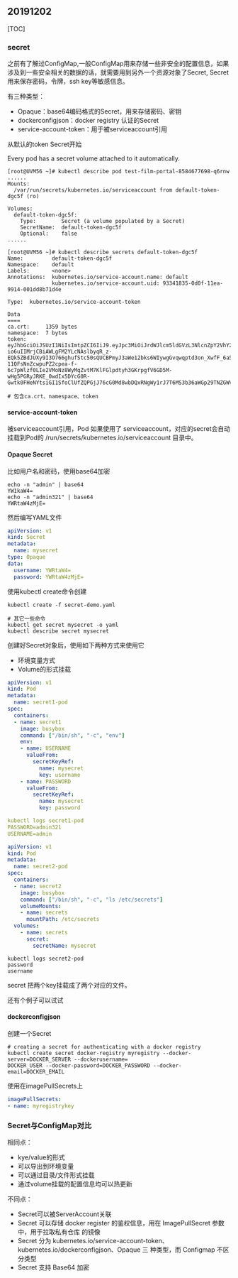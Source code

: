 ## 20191202

[TOC]

### secret

之前有了解过ConfigMap,一般ConfigMap用来存储一些非安全的配置信息，如果涉及到一些安全相关的数据的话，就需要用到另外一个资源对象了Secret, Secret用来保存密码，令牌，ssh key等敏感信息。

有三种类型：

* Opaque：base64编码格式的Secret，用来存储密码、密钥
* dockerconfigjson：docker registry 认证的Secret
* service-account-token：用于被serviceaccount引用



从默认的token Secret开始

Every pod has a secret volume attached to it automatically.

```shell
[root@UVM56 ~]# kubectl describe pod test-film-portal-8584677698-q6rnw
......
Mounts:
  /var/run/secrets/kubernetes.io/serviceaccount from default-token-dgc5f (ro)

Volumes:
  default-token-dgc5f:
    Type:        Secret (a volume populated by a Secret)
    SecretName:  default-token-dgc5f
    Optional:    false
......

[root@UVM56 ~]# kubectl describe secrets default-token-dgc5f 
Name:         default-token-dgc5f
Namespace:    default
Labels:       <none>
Annotations:  kubernetes.io/service-account.name: default
              kubernetes.io/service-account.uid: 93341835-0d0f-11ea-9914-001dd8b71d4e

Type:  kubernetes.io/service-account-token

Data
====
ca.crt:     1359 bytes
namespace:  7 bytes
token:      eyJhbGciOiJSUzI1NiIsImtpZCI6IiJ9.eyJpc3MiOiJrdWJlcm5ldGVzL3NlcnZpY2VhY2NvdW50Iiwia3ViZXJuZXRlcy5pby9zZXJ2aWNlYWNjb3VudC9uYW1lc3BhY2UiOiJkZWZhdWx0Iiwia3ViZXJuZXRlcy5pby9zZXJ2aWNlYWNjb3VudC9zZWNyZXQubmFtZSI6ImRlZmF1bHQtdG9rZW4tZGdjNWYiLCJrdWJlcm5ldGVzLmlvL3NlcnZpY2VhY2NvdW50L3NlcnZpY2UtYWNjb3VudC5uYW1lIjoiZGVmYXVsdCIsImt1YmVybmV0ZXMuaW8vc2VydmljZWFjY291bnQvc2VydmljZS1hY2NvdW50LnVpZCI6IjkzMzQxODM1LTBkMGYtMTFlYS05OTE0LTAwMWRkOGI3MWQ0ZSIsInN1YiI6InN5c3RlbTpzZXJ2aWNlYWNjb3VudDpkZWZhdWx0OmRlZmF1bHQifQ.n5J4KKOwTGlSHBjAEdVumT7FRVOdNIgZKptagY9fFMCdPz795sbCG2D-io6uIIMrjCBiAWLgFM2YLcNAslbyqR_z-EQk5ZBdJUXy9I3O766ghufStc50sQUCBPmyJ3aWe12bks6WIywgGvqwqptd3on_XwfF_6a5q-11QFsNnZcwpuPZ2cpea-f-6c7pWlzf0LIe2VMoNz8WyMqZvtM7KlFGlpdtyh3GKrpgfV6GD5M-wHg5PGRyJRKE_0wdIx5DYcG0R-Gwtk0FHeNYtsiGI1SfoClUfZQPGjJ76cG0Md8wbDQxRNgWy1rJ7T6MS3b36aWGp29TNZGWVI8Jx4iSsQ

# 包含ca.crt、namespace、token
```

#### service-account-token

被serviceaccount引用，Pod 如果使⽤了 serviceaccount，对应的secret会⾃动挂载到Pod的 /run/secrets/kubernetes.io/serviceaccount ⽬录中。

 #### Opaque Secret

比如用户名和密码，使用base64加密

```
echo -n "admin" | base64
YW1kaW4=
echo -n "admin321" | base64
YWRtaW4zMjE=
```

然后编写YAML文件

```yaml
apiVersion: v1
kind: Secret
metadata:
  name: mysecret
type: Opaque
data:
  username: YWRtaW4=
  password: YWRtaW4zMjE=
```

使用kubectl create命令创建

```
kubectl create -f secret-demo.yaml

# 其它一些命令
kubectl get secret mysecret -o yaml
kubectl describe secret mysecret
```

创建好Secret对象后，使用如下两种方式来使用它

* 环境变量方式
* Volume的形式挂载

```yaml
apiVersion: v1
kind: Pod
metadata:
  name: secret1-pod
spec:
  containers:
  - name: secret1
    image: busybox
    command: ["/bin/sh", "-c", "env"]
    env:
    - name: USERNAME
      valueFrom:
        secretKeyRef:
          name: mysecret
          key: username
    - name: PASSWORD
      valueFrom:
        secretKeyRef:
          name: mysecret
          key: password
```

```yaml
kubectl logs secret1-pod
PASSWORD=admin321
USERNAME=admin
```

```yaml
apiVersion: v1
kind: Pod
metadata:
  name: secret2-pod
spec:
  containers:
  - name: secret2
    image: busybox
    command: ["/bin/sh", "-c", "ls /etc/secrets"]
    volumeMounts:
    - name: secrets
      mountPath: /etc/secrets
  volumes:
    - name: secrets
      secret:
        secretName: mysecret
```

```shell
kubectl logs secret2-pod
password
username
```

secret 把两个key挂载成了两个对应的⽂件。

还有个例子可以试试

#### dockerconfigjson

创建一个Secret

```shell
# creating a secret for authenticating with a docker registry
kubectl create secret docker-registry myregistry --docker-server=DOCKER_SERVER --dockerusername=
DOCKER_USER --docker-password=DOCKER_PASSWORD --docker-email=DOCKER_EMAIL
```

使用在imagePullSecrets上

```yaml
imagePullSecrets:
- name: myregistrykey
```

### Secret与ConfigMap对比

相同点：

* kye/value的形式
* 可以导出到环境变量
* 可以通过目录/文件形式挂载
* 通过volume挂载的配置信息均可以热更新

不同点：

* Secret可以被ServerAccount关联
* Secret 可以存储 docker register 的鉴权信息，⽤在 ImagePullSecret 参数中，⽤于拉取私有仓库
  的镜像
* Secret 分为 kubernetes.io/service-account-token、kubernetes.io/dockerconfigjson、Opaque 三
  种类型，⽽ Configmap 不区分类型
* Secret ⽀持 Base64 加密

